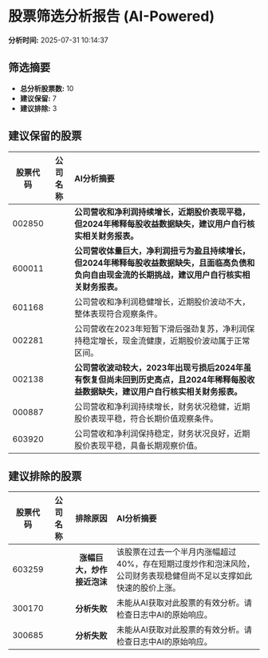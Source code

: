 # 股票筛选分析报告 (AI-Powered)

**分析时间:** 2025-07-31 10:14:37

## 筛选摘要

- **总分析股票数:** 10
- **建议保留:** 7
- **建议排除:** 3

## 建议保留的股票

| 股票代码 | 公司名称 | AI分析摘要 |
|:---:|:---:|:---|
| 002850 |  | **公司营收和净利润持续增长，近期股价表现平稳，但2024年稀释每股收益数据缺失，建议用户自行核实相关财务报表。** |
| 600011 |  | **公司营收体量巨大，净利润扭亏为盈且持续增长，但2024年稀释每股收益数据缺失，且面临高负债和负向自由现金流的长期挑战，建议用户自行核实相关财务报表。** |
| 601168 |  | 公司营收和净利润稳健增长，近期股价波动不大，整体表现符合观察条件。 |
| 002281 |  | 公司营收在2023年短暂下滑后强劲复苏，净利润保持稳定增长，现金流健康，近期股价波动属于正常区间。 |
| 002138 |  | **公司营收波动较大，2023年出现亏损后2024年虽有恢复但尚未回到历史高点，且2024年稀释每股收益数据缺失，建议用户自行核实相关财务报表。** |
| 000887 |  | 公司营收和净利润持续增长，财务状况稳健，近期股价表现平稳，符合长期价值观察条件。 |
| 603920 |  | 公司营收和净利润保持稳定，财务状况良好，近期股价表现平稳，具备长期观察价值。 |

## 建议排除的股票

| 股票代码 | 公司名称 | 排除原因 | AI分析摘要 |
|:---:|:---:|:---:|:---|
| 603259 |  | **涨幅巨大，炒作接近泡沫** | 该股票在过去一个半月内涨幅超过40%，存在短期过度炒作和泡沫风险，公司财务表现稳健但尚不足以支撑如此快速的股价上涨。 |
| 300170 |  | **分析失败** | 未能从AI获取对此股票的有效分析。请检查日志中AI的原始响应。 |
| 300685 |  | **分析失败** | 未能从AI获取对此股票的有效分析。请检查日志中AI的原始响应。 |
